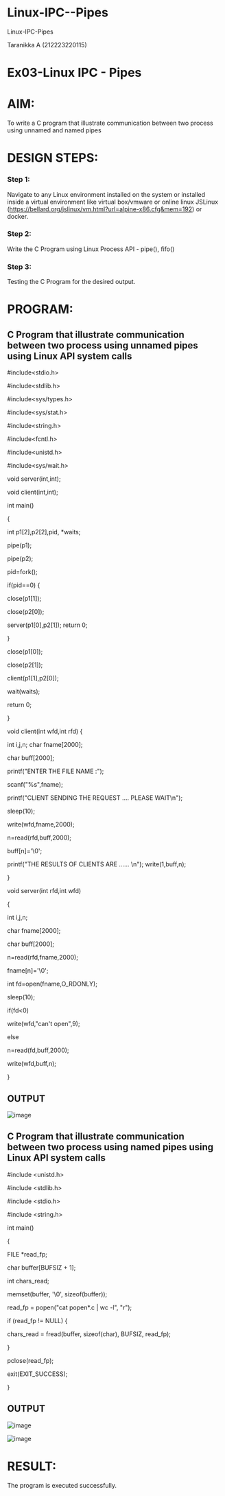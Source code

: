 # Linux-IPC--Pipes
Linux-IPC-Pipes

Taranikka A (212223220115)

# Ex03-Linux IPC - Pipes

# AIM:
To write a C program that illustrate communication between two process using unnamed and named pipes

# DESIGN STEPS:

### Step 1:

Navigate to any Linux environment installed on the system or installed inside a virtual environment like virtual box/vmware or online linux JSLinux (https://bellard.org/jslinux/vm.html?url=alpine-x86.cfg&mem=192) or docker.

### Step 2:

Write the C Program using Linux Process API - pipe(), fifo()

### Step 3:

Testing the C Program for the desired output. 

# PROGRAM:

## C Program that illustrate communication between two process using unnamed pipes using Linux API system calls

#include<stdio.h>

#include<stdlib.h>

#include<sys/types.h> 

#include<sys/stat.h> 

#include<string.h> 

#include<fcntl.h> 

#include<unistd.h>

#include<sys/wait.h>

void server(int,int); 

void client(int,int); 

int main() 

{ 

int p1[2],p2[2],pid, *waits; 

pipe(p1); 

pipe(p2); 

pid=fork(); 

if(pid==0) { 

close(p1[1]);

close(p2[0]); 

server(p1[0],p2[1]); return 0;

 } 
 
close(p1[0]); 

close(p2[1]); 

client(p1[1],p2[0]); 

wait(waits); 

return 0; 

} 

void client(int wfd,int rfd) {

int i,j,n; char fname[2000];

char buff[2000];

printf("ENTER THE FILE NAME :");

scanf("%s",fname);

printf("CLIENT SENDING THE REQUEST .... PLEASE WAIT\n");

sleep(10);

write(wfd,fname,2000);

n=read(rfd,buff,2000);

buff[n]='\0';

printf("THE RESULTS OF CLIENTS ARE ...... \n"); write(1,buff,n);

}

void server(int rfd,int wfd) 

{ 

int i,j,n; 

char fname[2000]; 

char buff[2000];

n=read(rfd,fname,2000);

fname[n]='\0';

int fd=open(fname,O_RDONLY);

sleep(10); 

if(fd<0) 

write(wfd,"can't open",9); 

else 

n=read(fd,buff,2000); 

write(wfd,buff,n); 

}

## OUTPUT

![image](https://github.com/aswethaashok/Linux-IPC-Pipes/assets/149987410/0c1f2727-fe4a-4aa6-9925-dc1d8071eada)


## C Program that illustrate communication between two process using named pipes using Linux API system calls

#include <unistd.h>

#include <stdlib.h>

#include <stdio.h>

#include <string.h>

int main()

{

FILE *read_fp;

char buffer[BUFSIZ + 1];

int chars_read;

memset(buffer, '\0', sizeof(buffer));

read_fp = popen("cat popen*.c | wc -l", "r");

if (read_fp != NULL) {

chars_read = fread(buffer, sizeof(char), BUFSIZ, read_fp);

}

pclose(read_fp);

exit(EXIT_SUCCESS);

}

## OUTPUT

![image](https://github.com/aswethaashok/Linux-IPC-Pipes/assets/149987410/255f688e-9b12-42a6-bd58-db32ca37a022)


![image](https://github.com/aswethaashok/Linux-IPC-Pipes/assets/149987410/92534cdb-68d1-4373-accc-8fcb03e21f63)

# RESULT:
The program is executed successfully.
